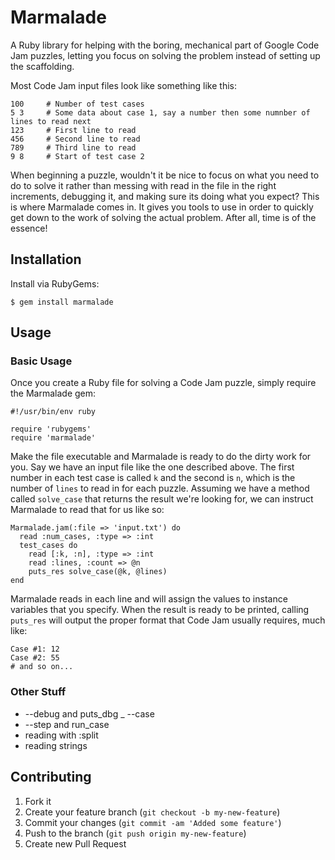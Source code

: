 # Marmalade

A Ruby library for helping with the boring, mechanical part of Google Code Jam puzzles, letting you focus on solving the problem instead of setting up the scaffolding.

Most Code Jam input files look like something like this:

    100     # Number of test cases
    5 3     # Some data about case 1, say a number then some numnber of lines to read next
    123     # First line to read
    456     # Second line to read
    789     # Third line to read
    9 8     # Start of test case 2
    
When beginning a puzzle, wouldn't it be nice to focus on what you need to do to solve it rather than messing with read in the file in the right increments, debugging it, and making sure its doing what you expect? This is where Marmalade comes in. It gives you tools to use in order to quickly get down to the work of solving the actual problem. After all, time is of the essence!

## Installation

Install via RubyGems:

    $ gem install marmalade

## Usage

### Basic Usage

Once you create a Ruby file for solving a Code Jam puzzle, simply require the Marmalade gem:

    #!/usr/bin/env ruby
    
    require 'rubygems'
    require 'marmalade'
   
Make the file executable and Marmalade is ready to do the dirty work for you. Say we have an input file like the one described above. The first number in each test case is called `k` and the second is `n`, which is the number of `lines` to read in for each puzzle. Assuming we have a method called `solve_case` that returns the result we're looking for, we can instruct Marmalade to read that for us like so:

    Marmalade.jam(:file => 'input.txt') do
      read :num_cases, :type => :int
      test_cases do
        read [:k, :n], :type => :int
        read :lines, :count => @n
        puts_res solve_case(@k, @lines)
    end

Marmalade reads in each line and will assign the values to instance variables that you specify. When the result is ready to be printed, calling `puts_res` will output the proper format that Code Jam usually requires, much like:

    Case #1: 12
    Case #2: 55
    # and so on...

### Other Stuff

- --debug and puts_dbg
_ --case
- --step and run_case
- reading with :split
- reading strings

## Contributing

1. Fork it
2. Create your feature branch (`git checkout -b my-new-feature`)
3. Commit your changes (`git commit -am 'Added some feature'`)
4. Push to the branch (`git push origin my-new-feature`)
5. Create new Pull Request
